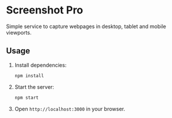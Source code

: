 # Screenshot Pro

Simple service to capture webpages in desktop, tablet and mobile viewports.

## Usage

1. Install dependencies:
   ```bash
   npm install
   ```
2. Start the server:
   ```bash
   npm start
   ```
3. Open `http://localhost:3000` in your browser.
